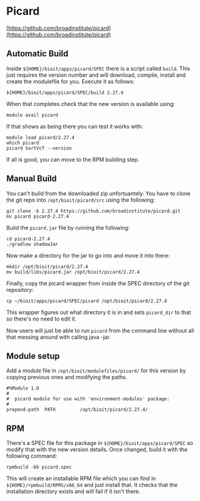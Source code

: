 # Picard

[https://github.com/broadinstitute/picard](https://github.com/broadinstitute/picard)

## Automatic Build

Inside `${HOME}/bioit/apps/picard/SPEC` there is a script called `build`. This just requires the version number and will download, compile, install and create the modulefile for you. Execute it as follows:

    ${HOME}/bioit/apps/picard/SPEC/build 2.27.4

When that completes check that the new version is available using:

    module avail picard

If that shows as being there you can test it works with:

    module load picard/2.27.4
    which picard
    picard SortVcf --version

If all is good, you can move to the RPM building step.

## Manual Build

You can't build from the downloaded zip unfortuantely. You have to clone the git repo into `/opt/bioit/picard/src` using the following:

    git clone -b 2.27.4 https://github.com/broadinstitute/picard.git
    mv picard picard-2.27.4

Build the `picard.jar` file by running the following:

    cd picard-2.27.4
    ./gradlew shadowJar

Now make a directory for the jar to go into and move it into there:

    mkdir /opt/bioit/picard/2.27.4
    mv build/libs/picard.jar /opt/bioit/picard/2.27.4

Finally, copy the picard wrapper from inside the SPEC directory of the git repository:

    cp ~/bioit/apps/picard/SPEC/picard /opt/bioit/picard/2.27.4

This wrapper figures out what directory it is in and sets `picard_dir` to that so there's no need to edit it.

Now users will just be able to run `picard` from the command line without all that messing around with calling java -jar.

## Module setup

Add a module file in `/opt/bioit/modulefiles/picard/` for this version by copying previous ones and modifying the paths.

    #%Module 1.0
    #
    #  picard module for use with 'environment-modules' package:
    #
    prepend-path  PATH         /opt/bioit/picard/2.27.4/

## RPM

There's a SPEC file for this package in `${HOME}/bioit/apps/picard/SPEC` so modify that with the new version details. Once changed, build it with the following command:

    rpmbuild -bb picard.spec

This will create an installable RPM file which you can find in `${HOME}/rpmbuild/RPMS/x86_64` and just install that. It checks that the installation directory exists and will fail if it isn't there.
